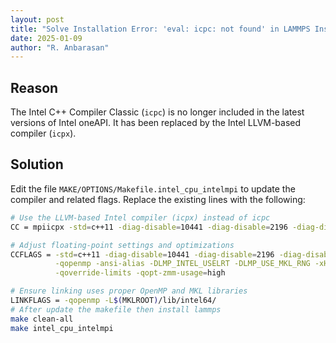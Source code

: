 ```yaml
---
layout: post
title: "Solve Installation Error: 'eval: icpc: not found' in LAMMPS Installation with oneAPI 2025"
date: 2025-01-09
author: "R. Anbarasan"
---
```


## **Reason**

The Intel C++ Compiler Classic (`icpc`) is no longer included in the latest versions of Intel oneAPI. It has been replaced by the Intel LLVM-based compiler (`icpx`).

## **Solution**

Edit the file `MAKE/OPTIONS/Makefile.intel_cpu_intelmpi` to update the compiler and related flags. Replace the existing lines with the following:

```bash
# Use the LLVM-based Intel compiler (icpx) instead of icpc
CC = mpiicpx -std=c++11 -diag-disable=10441 -diag-disable=2196 -diag-disable=11074 -diag-disable=11076

# Adjust floating-point settings and optimizations
CCFLAGS = -std=c++11 -diag-disable=10441 -diag-disable=2196 -diag-disable=11074 -diag-disable=11076 \
          -qopenmp -ansi-alias -DLMP_INTEL_USELRT -DLMP_USE_MKL_RNG -xHost -O2 -fp-model precise \
          -qoverride-limits -qopt-zmm-usage=high

# Ensure linking uses proper OpenMP and MKL libraries
LINKFLAGS = -qopenmp -L$(MKLROOT)/lib/intel64/
# After update the makefile then install lammps
make clean-all
make intel_cpu_intelmpi
